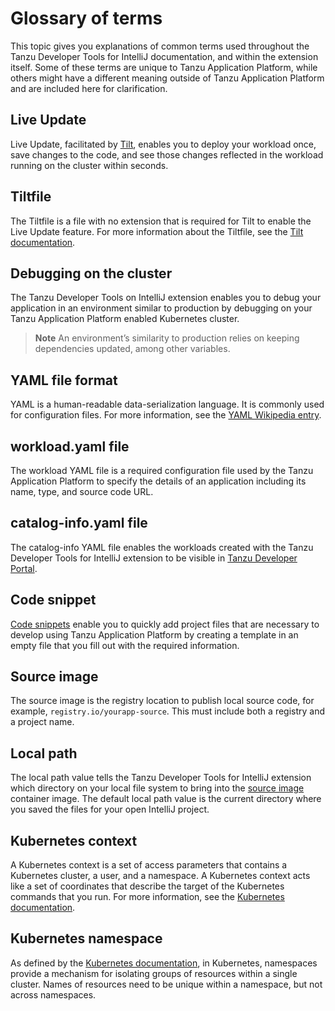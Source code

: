 # Glossary of terms

This topic gives you explanations of common terms used throughout the Tanzu Developer Tools for IntelliJ
documentation, and within the extension itself.
Some of these terms are unique to Tanzu Application Platform, while others might have a different
meaning outside of Tanzu Application Platform and are included here for clarification.

## <a id="live-update"></a> Live Update

Live Update, facilitated by [Tilt](https://docs.tilt.dev/), enables you to deploy your workload
once, save changes to the code, and see those changes reflected in the workload running on the
cluster within seconds.

## <a id="tiltfile"></a> Tiltfile

The Tiltfile is a file with no extension that is required for Tilt to enable the Live Update feature.
For more information about the Tiltfile, see the
[Tilt documentation](https://docs.tilt.dev/tiltfile_concepts.html).

## <a id="debug"></a> Debugging on the cluster

The Tanzu Developer Tools on IntelliJ extension enables you to debug your application in an environment
similar to production by debugging on your Tanzu Application Platform enabled Kubernetes cluster.

> **Note** An environment’s similarity to production relies on keeping dependencies updated, among
> other variables.

## <a id="yaml-file-format"></a> YAML file format

YAML is a human-readable data-serialization language. It is commonly used for configuration files.
For more information, see the [YAML Wikipedia entry](https://en.wikipedia.org/wiki/YAML).

## <a id="workload-yaml"></a> workload.yaml file

The workload YAML file is a required configuration file used by the Tanzu Application Platform to
specify the details of an application including its name, type, and source code URL.

## <a id="catalog-info-yaml"></a> catalog-info.yaml file

The catalog-info YAML file enables the workloads created with the Tanzu Developer Tools for IntelliJ
extension to be visible in [Tanzu Developer Portal](../tap-gui/about.hbs.md).

## <a id="code-snippet"></a> Code snippet

[Code snippets](https://code.visualstudio.com/docs/editor/userdefinedsnippets)
enable you to quickly add project files that are necessary to develop using Tanzu Application Platform
by creating a template in an empty file that you fill out with the required information.

## <a id="source-image"></a> Source image

The source image is the registry location to publish local source code, for example,
`registry.io/yourapp-source`. This must include both a registry and a project name.

## <a id="local-path"></a> Local path

The local path value tells the Tanzu Developer Tools for IntelliJ extension which directory
on your local file system to bring into the [source image](#source-image) container image.
The default local path value is the current directory where you saved the files for your open IntelliJ
project.

## <a id="kubernetes-context"></a> Kubernetes context

A Kubernetes context is a set of access parameters that contains a Kubernetes cluster, a user, and a
namespace. A Kubernetes context acts like a set of coordinates that describe the target of the
Kubernetes commands that you run. For more information, see the
[Kubernetes documentation](https://kubernetes.io/docs/tasks/access-application-cluster/configure-access-multiple-clusters/).

## <a id="kubernetes-namespace"></a>Kubernetes namespace

As defined by the
[Kubernetes documentation](https://kubernetes.io/docs/concepts/overview/working-with-objects/namespaces/),
in Kubernetes, namespaces provide a mechanism for isolating groups of resources within a single
cluster. Names of resources need to be unique within a namespace, but not across namespaces.
